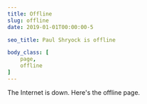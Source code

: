 ```yaml
---
title: Offline
slug: offline
date: 2019-01-01T00:00:00-5

seo_title: Paul Shryock is offline

body_class: [
	page,
	offline
]
---
```


The Internet is down. Here's the offline page.